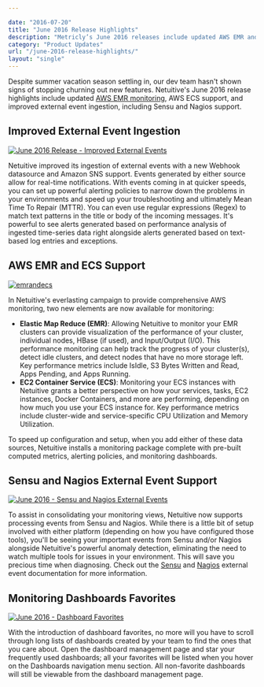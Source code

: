 ```yaml
---

date: "2016-07-20"
title: "June 2016 Release Highlights"
description: "Metricly’s June 2016 releases include updated AWS EMR and AWS ECS monitoring and improved external event ingestion, including Sensu and Nagios support."
category: "Product Updates"
url: "/june-2016-release-highlights/"
layout: "single"
---
```



Despite summer vacation season settling in, our dev team hasn't shown signs of stopping churning out new features. Netuitive's June 2016 release highlights include updated [AWS EMR monitoring](https://www.metricly.com/aws-emr-monitoring), AWS ECS support, and improved external event ingestion, including Sensu and Nagios support.

Improved External Event Ingestion
---------------------------------

[![June 2016 Release - Improved External Events](https://www.metricly.com/wp-content/uploads/2016/07/improved-ext-event-ingest-1024x821.png)](https://www.metricly.com/wp-content/uploads/2016/07/improved-ext-event-ingest.png)

Netuitive improved its ingestion of external events with a new Webhook datasource and Amazon SNS support. Events generated by either source allow for real-time notifications. With events coming in at quicker speeds, you can set up powerful alerting policies to narrow down the problems in your environments and speed up your troubleshooting and ultimately Mean Time To Repair (MTTR). You can even use regular expressions (Regex) to match text patterns in the title or body of the incoming messages. It's powerful to see alerts generated based on performance analysis of ingested time-series data right alongside alerts generated based on text-based log entries and exceptions.

AWS EMR and ECS Support
-----------------------

[![emrandecs](https://www.metricly.com/wp-content/uploads/2016/07/emrandecs.png)](https://www.metricly.com/wp-content/uploads/2016/07/emrandecs.png)

In Netuitive's everlasting campaign to provide comprehensive AWS monitoring, two new elements are now available for monitoring:

-   **Elastic Map Reduce (EMR)**: Allowing Netuitive to monitor your EMR clusters can provide visualization of the performance of your cluster, individual nodes, HBase (if used), and Input/Output (I/O). This performance monitoring can help track the progress of your cluster(s), detect idle clusters, and detect nodes that have no more storage left. Key performance metrics include IsIdle, S3 Bytes Written and Read, Apps Pending, and Apps Running.
-   **EC2 Container Service (ECS)**: Monitoring your ECS instances with Netuitive grants a better perspective on how your services, tasks, EC2 instances, Docker Containers, and more are performing, depending on how much you use your ECS instance for. Key performance metrics include cluster-wide and service-specific CPU Utilization and Memory Utilization.

To speed up configuration and setup, when you add either of these data sources, Netuitive installs a monitoring package complete with pre-built computed metrics, alerting policies, and monitoring dashboards.

Sensu and Nagios External Event Support
---------------------------------------

[![June 2016 - Sensu and Nagios External Events](https://www.metricly.com/wp-content/uploads/2016/07/sensu-nagios-1024x576.png)](https://www.metricly.com/wp-content/uploads/2016/07/sensu-nagios.png)

To assist in consolidating your monitoring views, Netuitive now supports processing events from Sensu and Nagios. While there is a little bit of setup involved with either platform (depending on how you have configured those tools), you'll be seeing your important events from Sensu and/or Nagios alongside Netuitive's powerful anomaly detection, eliminating the need to watch multiple tools for issues in your environment. This will save you precious time when diagnosing. Check out the [Sensu](https://help.netuitive.com/Content/Events/sensu.htm) and [Nagios](https://help.netuitive.com/Content/Events/nagios.htm) external event documentation for more information.

Monitoring Dashboards Favorites
-------------------------------

[![June 2016 - Dashboard Favorites](https://www.metricly.com/wp-content/uploads/2016/07/dashboard-fav-1024x576.png)](https://www.metricly.com/wp-content/uploads/2016/07/dashboard-fav.png)

With the introduction of dashboard favorites, no more will you have to scroll through long lists of dashboards created by your team to find the ones that you care about. Open the dashboard management page and star your frequently used dashboards; all your favorites will be listed when you hover on the Dashboards navigation menu section. All non-favorite dashboards will still be viewable from the dashboard management page.
